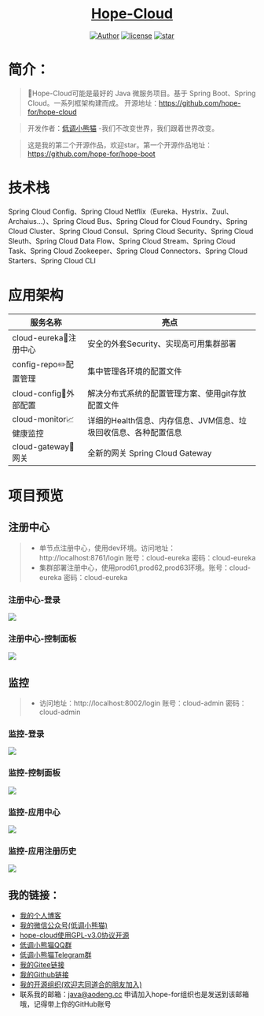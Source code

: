 <h1 align="center"><a href="https://github.com/java-aodeng" target="_blank">Hope-Cloud</a></h1>

<p align="center">
<a href="https://aodeng.cc"><img alt="Author" src="https://img.shields.io/badge/author-%E4%BD%8E%E8%B0%83%E5%B0%8F%E7%86%8A%E7%8C%AB-blue.svg"/></a>
<a href="https://github.com/hope-for/hope-cloud/blob/master/LICENSE"><img alt="license" src="https://img.shields.io/github/license/java-aodeng/hope.svg?style=flat-square"/></a>
<a href="https://github.com/hope-for/hope-cloud"><img alt="star" src="https://img.shields.io/github/stars/hope-for/hope-cloud.svg?label=Stars&style=social"/></a>
</p>

# 简介：

> :whale:Hope-Cloud可能是最好的 Java 微服务项目。基于 Spring Boot、Spring Cloud。一系列框架构建而成。 开源地址：https://github.com/hope-for/hope-cloud

> 开发作者：[低调小熊猫](https://aodeng.cc) -我们不改变世界，我们跟着世界改变。

> 这是我的第二个开源作品，欢迎star。第一个开源作品地址：https://github.com/hope-for/hope-boot

# 技术栈

Spring Cloud Config、Spring Cloud Netflix（Eureka、Hystrix、Zuul、Archaius…）、Spring Cloud Bus、Spring Cloud for Cloud Foundry、Spring Cloud Cluster、Spring Cloud Consul、Spring Cloud Security、Spring Cloud Sleuth、Spring Cloud Data Flow、Spring Cloud Stream、Spring Cloud Task、Spring Cloud Zookeeper、Spring Cloud Connectors、Spring Cloud Starters、Spring Cloud CLI

# 应用架构

| 服务名称     | 亮点                      |    
| ---------- | ----------------------- |
| cloud-eureka:wrench:注册中心 | 安全的外套Security、实现高可用集群部署 |
| config-repo:pencil2:配置管理 | 集中管理各环境的配置文件 | 
| cloud-config:page_facing_up:外部配置 | 解决分布式系统的配置管理方案、使用git存放配置文件 |
| cloud-monitor:chart_with_upwards_trend:健康监控 | 详细的Health信息、内存信息、JVM信息、垃圾回收信息、各种配置信息 | 
| cloud-gateway:robot:网关 | 全新的网关 Spring Cloud Gateway |     

# 项目预览

## 注册中心
>* 单节点注册中心，使用dev环境。访问地址：http://localhost:8761/login 账号：cloud-eureka 密码：cloud-eureka
>* 集群部署注册中心，使用prod61,prod62,prod63环境。账号：cloud-eureka 密码：cloud-eureka

### 注册中心-登录
![](https://i.loli.net/2019/04/19/5cb953045c78e.png)

### 注册中心-控制面板
![](https://i.loli.net/2019/04/19/5cb95305c80ac.png)

## 监控
>* 访问地址：http://localhost:8002/login 账号：cloud-admin 密码：cloud-admin

### 监控-登录
![](https://i.loli.net/2019/05/19/5ce0e56c045a147370.png)

### 监控-控制面板
![](https://i.loli.net/2019/05/19/5ce0e5de4027791139.png)

### 监控-应用中心
![](https://i.loli.net/2019/05/19/5ce0e5f85fb5011821.png)

### 监控-应用注册历史
![](https://i.loli.net/2019/05/19/5ce0e6133936027535.png)

## 我的链接：

- [我的个人博客](https://aodeng.cc)
- [我的微信公众号(低调小熊猫)](https://mp.weixin.qq.com/s/l5t8WSCG_-shiD4BPpLYiw) 
- [hope-cloud使用GPL-v3.0协议开源](https://github.com/hope-for/hope-cloud/blob/master/LICENSE)
- [低调小熊猫QQ群](https://jq.qq.com/?_wv=1027&k=5y4H7Nz) 
- [低调小熊猫Telegram群](https://t.me/joinchat/LSsyBxVKLGEkF5MtIhg6TQ)
- [我的Gitee链接](https://gitee.com/java-aodeng)
- [我的Github链接](https://github.com/java-aodeng)
- [我的开源组织(欢迎志同道合的朋友加入)](https://github.com/hope-for)
- 联系我的邮箱：java@aodeng.cc 申请加入hope-for组织也是发送到该邮箱哦，记得带上你的GitHub账号




